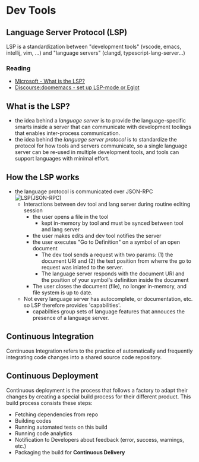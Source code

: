# Dev Tools

## Language Server Protocol (LSP)

LSP is a standardization between "development tools" (vscode, emacs, intellij, vim, ...) and "language servers" (clangd, typescript-lang-server...)

### Reading

- [Microsoft - What is the LSP?](https://microsoft.github.io/language-server-protocol/overviews/lsp/overview/)
- [Discourse:doomemacs - set up LSP-mode or Eglot](https://discourse.doomemacs.org/t/set-up-lsp-mode-or-eglot-for-insert-language-here/62)

## What is the LSP?
- the idea behind a _language server_ is to provide the language-specific smarts inside a server that can communicate with development toolings that enables inter-process communication.
- the idea behind the _language server protocol_ is to standardize the protocol for how tools and servers communicate, so a single language server can be re-used in multiple development tools, and tools can support languages with minimal effort.
## How the LSP works
- the language protocol is communicated over JSON-RPC
![LSP(JSON-RPC)](https://microsoft.github.io/language-server-protocol/overviews/lsp/img/language-server-sequence.png)
  - Interactions between dev tool and lang server during routine editing session
    - the user opens a file in the tool
      - kept in-memory by tool and must be synced between tool and lang server
    - the user makes edits and dev tool notifies the server
    - the user executes "Go to Definition" on a symbol of an open document
      - The dev tool sends a request with two params: (1) the document URI and (2) the text position from wherre the go to request was iniated to the server.
      - The language server responds with the document URI and the position of your symbol's definition inside the document
    - The user closes the document (file), no longer in-memory, and file system is up to date.
  - Not every language server has autocomplete, or documentation, etc. so LSP therefore provides 'capabilities'.
    - capabilties group sets of language features that annouces the presence of a language server.

## Continuous Integration

Continuous Integration refers to the practice of automatically and frequently integrating code changes into a shared source code repository.

## Continuous Deployment

Continuous deployment is the process that follows a factory to adapt their changes by creating a special build process for their different product. This build process consists these steps:
- Fetching dependencies from repo
- Building codes
- Running automated tests on this build
- Running code analytics
- Notification to Developers about feedback (error, success, warnings, etc.)
- Packaging the build for **Continuous Delivery**